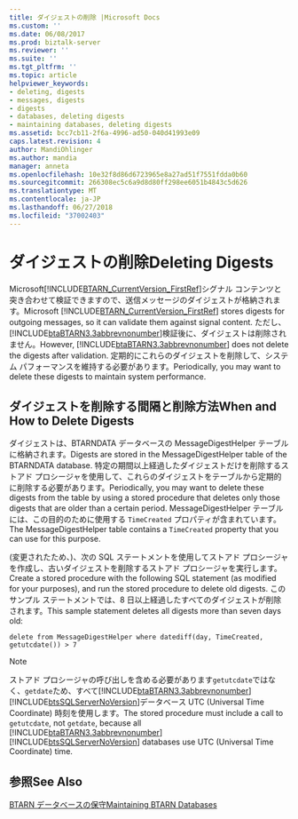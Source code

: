```yaml
---
title: ダイジェストの削除 |Microsoft Docs
ms.custom: ''
ms.date: 06/08/2017
ms.prod: biztalk-server
ms.reviewer: ''
ms.suite: ''
ms.tgt_pltfrm: ''
ms.topic: article
helpviewer_keywords:
- deleting, digests
- messages, digests
- digests
- databases, deleting digests
- maintaining databases, deleting digests
ms.assetid: bcc7cb11-2f6a-4996-ad50-040d41993e09
caps.latest.revision: 4
author: MandiOhlinger
ms.author: mandia
manager: anneta
ms.openlocfilehash: 10e32f8d86d6723965e8a27ad51f7551fdda0b60
ms.sourcegitcommit: 266308ec5c6a9d8d80ff298ee6051b4843c5d626
ms.translationtype: MT
ms.contentlocale: ja-JP
ms.lasthandoff: 06/27/2018
ms.locfileid: "37002403"
---
```

# <a name="deleting-digests"></a><span data-ttu-id="49f37-102">ダイジェストの削除</span><span class="sxs-lookup"><span data-stu-id="49f37-102">Deleting Digests</span></span>
<span data-ttu-id="49f37-103">Microsoft[!INCLUDE[BTARN_CurrentVersion_FirstRef](../../includes/btarn-currentversion-firstref-md.md)]シグナル コンテンツと突き合わせて検証できますので、送信メッセージのダイジェストが格納されます。</span><span class="sxs-lookup"><span data-stu-id="49f37-103">Microsoft [!INCLUDE[BTARN_CurrentVersion_FirstRef](../../includes/btarn-currentversion-firstref-md.md)] stores digests for outgoing messages, so it can validate them against signal content.</span></span> <span data-ttu-id="49f37-104">ただし、[!INCLUDE[btaBTARN3.3abbrevnonumber](../../includes/btabtarn3-3abbrevnonumber-md.md)]検証後に、ダイジェストは削除されません。</span><span class="sxs-lookup"><span data-stu-id="49f37-104">However, [!INCLUDE[btaBTARN3.3abbrevnonumber](../../includes/btabtarn3-3abbrevnonumber-md.md)] does not delete the digests after validation.</span></span> <span data-ttu-id="49f37-105">定期的にこれらのダイジェストを削除して、システム パフォーマンスを維持する必要があります。</span><span class="sxs-lookup"><span data-stu-id="49f37-105">Periodically, you may want to delete these digests to maintain system performance.</span></span>  
  
## <a name="when-and-how-to-delete-digests"></a><span data-ttu-id="49f37-106">ダイジェストを削除する間隔と削除方法</span><span class="sxs-lookup"><span data-stu-id="49f37-106">When and How to Delete Digests</span></span>  
 <span data-ttu-id="49f37-107">ダイジェストは、BTARNDATA データベースの MessageDigestHelper テーブルに格納されます。</span><span class="sxs-lookup"><span data-stu-id="49f37-107">Digests are stored in the MessageDigestHelper table of the BTARNDATA database.</span></span> <span data-ttu-id="49f37-108">特定の期間以上経過したダイジェストだけを削除するストアド プロシージャを使用して、これらのダイジェストをテーブルから定期的に削除する必要があります。</span><span class="sxs-lookup"><span data-stu-id="49f37-108">Periodically, you may want to delete these digests from the table by using a stored procedure that deletes only those digests that are older than a certain period.</span></span> <span data-ttu-id="49f37-109">MessageDigestHelper テーブルには、この目的のために使用する `TimeCreated` プロパティが含まれています。</span><span class="sxs-lookup"><span data-stu-id="49f37-109">The MessageDigestHelper table contains a `TimeCreated` property that you can use for this purpose.</span></span>  
  
 <span data-ttu-id="49f37-110">(変更されたため、)、次の SQL ステートメントを使用してストアド プロシージャを作成し、古いダイジェストを削除するストアド プロシージャを実行します。</span><span class="sxs-lookup"><span data-stu-id="49f37-110">Create a stored procedure with the following SQL statement (as modified for your purposes), and run the stored procedure to delete old digests.</span></span> <span data-ttu-id="49f37-111">このサンプル ステートメントでは、8 日以上経過したすべてのダイジェストが削除されます。</span><span class="sxs-lookup"><span data-stu-id="49f37-111">This sample statement deletes all digests more than seven days old:</span></span>  
  
```  
delete from MessageDigestHelper where datediff(day, TimeCreated, getutcdate()) > 7  
```  
  
> [!NOTE]
>  <span data-ttu-id="49f37-112">ストアド プロシージャの呼び出しを含める必要があります`getutcdate`ではなく、`getdate`ため、すべて[!INCLUDE[btaBTARN3.3abbrevnonumber](../../includes/btabtarn3-3abbrevnonumber-md.md)][!INCLUDE[btsSQLServerNoVersion](../../includes/btssqlservernoversion-md.md)]データベース UTC (Universal Time Coordinate) 時刻を使用します。</span><span class="sxs-lookup"><span data-stu-id="49f37-112">The stored procedure must include a call to `getutcdate`, not `getdate`, because all [!INCLUDE[btaBTARN3.3abbrevnonumber](../../includes/btabtarn3-3abbrevnonumber-md.md)][!INCLUDE[btsSQLServerNoVersion](../../includes/btssqlservernoversion-md.md)] databases use UTC (Universal Time Coordinate) time.</span></span>  
  
## <a name="see-also"></a><span data-ttu-id="49f37-113">参照</span><span class="sxs-lookup"><span data-stu-id="49f37-113">See Also</span></span>  
 [<span data-ttu-id="49f37-114">BTARN データベースの保守</span><span class="sxs-lookup"><span data-stu-id="49f37-114">Maintaining BTARN Databases</span></span>](../../adapters-and-accelerators/accelerator-rosettanet/maintaining-btarn-databases.md)